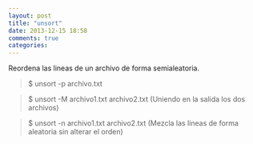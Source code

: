 ```yaml
---
layout: post
title: "unsort"
date: 2013-12-15 18:58
comments: true
categories: 
---
```

Reordena las lineas de un archivo de forma semialeatoria.

>$ unsort -p archivo.txt

>$ unsort -M archivo1.txt archivo2.txt (Uniendo en la salida los dos archivos)

>$ unsort -n archivo1.txt archivo2.txt (Mezcla las lineas de forma aleatoria sin alterar el orden)

